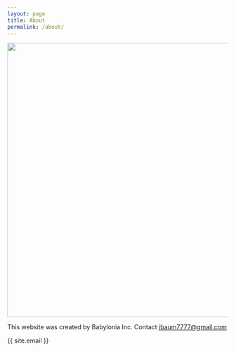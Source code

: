 ```yaml
---
layout: page
title: About
permalink: /about/
---
```


<img class="feat-img " width="625" src="{{ site.baseurl }}/assets/images/nebraska-isometric.jpeg" />

This website was created by Babylonia Inc. Contact jbaum7777@gmail.com

{{ site.email }}

<!-- <img class="feat-img center" width="625" src="{{ site.baseurl }}/assets/images/isis.jpeg" /> -->
